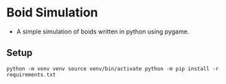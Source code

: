 # Boid Simulation
- A simple simulation of boids written in python using pygame.

## Setup
`
    python -m venv venv
    source venv/bin/activate
    python -m pip install -r requirements.txt
 `

